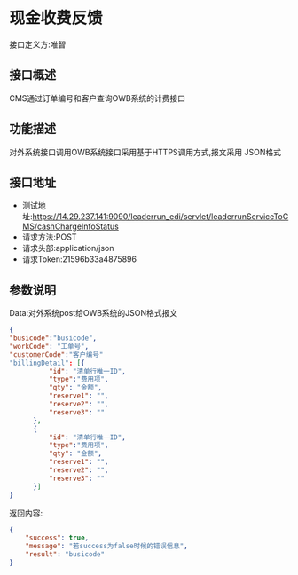 # 现金收费反馈

接口定义方:唯智

## 接口概述

  CMS通过订单编号和客户查询OWB系统的计费接口
  
## 功能描述

  对外系统接口调用OWB系统接口采用基于HTTPS调用方式,报文采用 JSON格式

## 接口地址  
  
  * 测试地址:https://14.29.237.141:9090/leaderrun_edi/servlet/leaderrunServiceToCMS/cashChargeInfoStatus
  * 请求方法:POST
  * 请求头部:application/json
  * 请求Token:21596b33a4875896
  
## 参数说明
  
  Data:对外系统post给OWB系统的JSON格式报文
  
  ```json
{
  "busicode":"busicode",
  "workCode": "工单号",
  "customerCode":"客户编号"
  "billingDetail": [{
			"id": "清单行唯一ID",
			"type":"费用项",
			"qty": "金额",
			"reserve1": "",
			"reserve2": "",
			"reserve3": ""
		},
		{
			"id": "清单行唯一ID",
			"type":"费用项",
			"qty": "金额",
			"reserve1": "",
			"reserve2": "",
			"reserve3": ""
		}]
}
```
  
返回内容:
```json
{
    "success": true,
    "message": "若success为false时候的错误信息",
    "result": "busicode"
}
```

